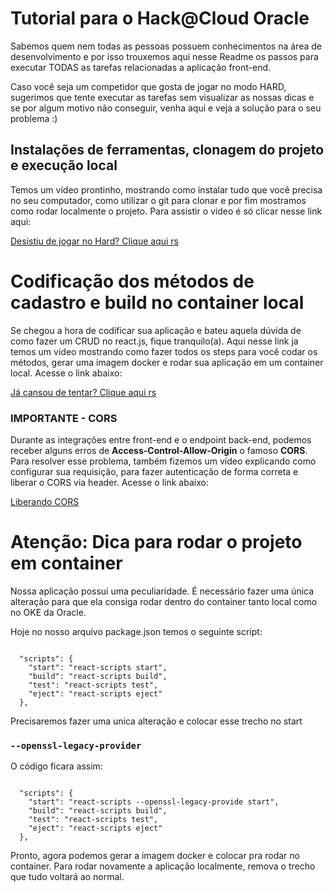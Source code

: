 # Tutorial para o Hack@Cloud Oracle

Sabemos quem nem todas as pessoas possuem conhecimentos na área de desenvolvimento e por isso trouxemos aqui nesse Readme os passos para executar TODAS as tarefas relacionadas a aplicação front-end.

Caso você seja um competidor que gosta de jogar no modo HARD, sugerimos que tente executar as tarefas sem visualizar as nossas dicas e se por algum motivo não conseguir, venha aqui e veja a solução para o seu problema :)

## Instalações de ferramentas, clonagem do projeto e execução local

Temos um vídeo prontinho, mostrando como instalar tudo que você precisa no seu computador, como utilizar o git para clonar e por fim mostramos como rodar localmente o projeto. Para assistir o video é só clicar nesse link aqui: 

[Desistiu de jogar no Hard? Clique aqui rs](https://videohub.oracle.com/media/Hack%40Cloud+-+Como+subir+aplica%C3%A7%C3%A3o+web+em+react+no+ambiente+local/1_f3i78dj0)

# Codificação dos métodos de cadastro e build no container local

Se chegou a hora de codificar sua aplicação e bateu aquela dúvida de como fazer um CRUD no react.js, fique tranquilo(a). Aqui nesse link ja temos um video mostrando como fazer todos os steps para você codar os métodos, gerar uma imagem docker e rodar sua aplicação em um container local. Acesse o link abaixo:

[Já cansou de tentar? Clique aqui rs](https://videohub.oracle.com/media/Hack%40Cloud+-+Codificando+e+rodando+app+no+Docker/1_uu5z84mh)

### IMPORTANTE - CORS

Durante as integrações entre front-end e o endpoint back-end, podemos receber alguns erros de **Access-Control-Allow-Origin** o famoso **CORS**. Para resolver esse problema, também fizemos um vídeo explicando como configurar sua requisição, para fazer autenticação de forma correta e liberar o CORS via header. Acesse o link abaixo: 

[Liberando CORS](https://videohub.oracle.com/media/Hack%40Cloud+-+Liberando+CORS+para+POST/1_k55o2zzq)

# Atenção: Dica para rodar o projeto em container

Nossa aplicação possui uma peculiaridade. É necessário fazer uma única alteração para que ela consiga rodar dentro do container tanto local como no OKE da Oracle.

Hoje no nosso arquivo package.json temos o seguinte script:

````

  "scripts": {
    "start": "react-scripts start",
    "build": "react-scripts build",
    "test": "react-scripts test",
    "eject": "react-scripts eject"
  },

````

Precisaremos fazer uma unica alteração e colocar esse trecho no start

### `--openssl-legacy-provider`

O código ficara assim: 

````

  "scripts": {
    "start": "react-scripts --openssl-legacy-provide start",
    "build": "react-scripts build",
    "test": "react-scripts test",
    "eject": "react-scripts eject"
  },

````

Pronto, agora podemos gerar a imagem docker e colocar pra rodar no container. Para rodar novamente a aplicação localmente, remova o trecho que tudo voltará ao normal.

